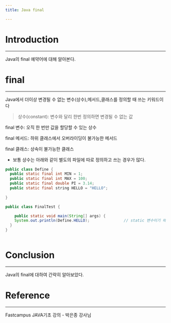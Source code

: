 ```yaml
---
title: Java final

---
```




# Introduction

---

Java의 final 예약어에 대해 알아본다.



# final

---

Java에서 더이상 변경될 수 없는 변수(상수),메서드,클래스를 정의할 때 쓰는 키워드이다

> 상수(constant): 변수와 달리 한번 정의하면 변경될 수 없는 값

final 변수: 오직 한 번만 값을 할당할 수 있는 상수

final 메서드: 하위 클래스에서 오버라이딩이 불가능한 메서드

final 클래스: 상속이 불가능한 클래스

- 보통 상수는 아래와 같이 별도의 파일에 따로 정의하고 쓰는 경우가 많다.

```java
public class Define {
  public static final int MIN = 1;
  public static final int MAX = 100;
  public static final double PI = 3.14;
  public static final string HELLO = "HELLO";
  
}
```

```java
public class FinalTest {

	public static void main(String[] args) {
    System.out.println(Define.HELLO);				// static 변수이기 때문에 클래스에서 바로 접근 가능하다.
  }
}
		
```



#  Conclusion

---

Java의 final에 대하여 간략히 알아보았다.



# Reference

---

Fastcampus JAVA기초 강의 - 박은종 강사님
